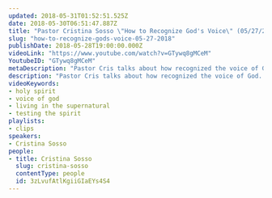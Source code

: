 ```yaml
---
updated: 2018-05-31T01:52:51.525Z
date: 2018-05-30T06:51:47.887Z
title: "Pastor Cristina Sosso \"How to Recognize God's Voice\" (05/27/2018)"
slug: "how-to-recognize-gods-voice-05-27-2018"
publishDate: 2018-05-28T19:00:00.000Z
videoLink: "https://www.youtube.com/watch?v=GTywq8gMCeM"
YoutubeID: "GTywq8gMCeM"
metaDescription: "Pastor Cris talks about how recognized the voice of God. Too many Christians listen to the Devil or their own spirit, but in these days the people of God will hear the voice of the Lord and listen! We are entering the greatest season for the Body of Chr..."
description: "Pastor Cris talks about how recognized the voice of God. Too many Christians listen to the Devil or their own spirit, but in these days the people of God will hear the voice of the Lord and listen! We are entering the greatest season for the Body of Christ! Amen!\n\nThis is an excerpt from Pastor Cris' sermon about The Powerful Move of the Holy Spirit which was delivered 05/29/2018 at Freedom Fellowship Church in San Antonio, TX. You can find the whole sermon [here](https://www.sogmi.org/videos/05-27-2018-or-the-powerful-move-of-the-holy-spirit-or-pastor-cris/)."
videoKeywords:
- holy spirit
- voice of god
- living in the supernatural
- testing the spirit
playlists:
- clips
speakers:
- Cristina Sosso
people:
- title: Cristina Sosso
  slug: cristina-sosso
  contentType: people
  id: 3zLvufAtlKgiiGIaEYs4S4
---
```

